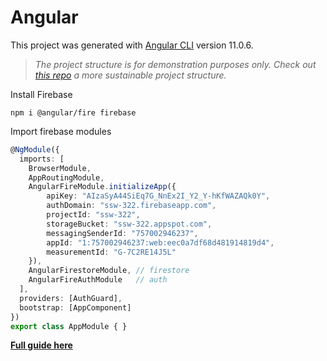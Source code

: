 # Angular

This project was generated with [Angular CLI](https://github.com/angular/angular-cli) version 11.0.6.

> *The project structure is for demonstration purposes only. Check out [this repo](https://github.com/robertschaedler3/Scalable-Angular-Project) a more sustainable project structure.*

Install Firebase
```
npm i @angular/fire firebase
```

Import firebase modules
```typescript
@NgModule({
  imports: [
    BrowserModule,
    AppRoutingModule,
    AngularFireModule.initializeApp({
        apiKey: "AIzaSyA44SiEq7G_NnEx2I_Y2_Y-hKfWAZAQk0Y",
        authDomain: "ssw-322.firebaseapp.com",
        projectId: "ssw-322",
        storageBucket: "ssw-322.appspot.com",
        messagingSenderId: "757002946237",
        appId: "1:757002946237:web:eec0a7df68d481914819d4",
        measurementId: "G-7C2RE14J5L"
    }),
    AngularFirestoreModule, // firestore
    AngularFireAuthModule   // auth
  ],
  providers: [AuthGuard],
  bootstrap: [AppComponent]
})
export class AppModule { }
```

[**Full guide here**](https://fireship.io/snippets/install-angularfire/)
